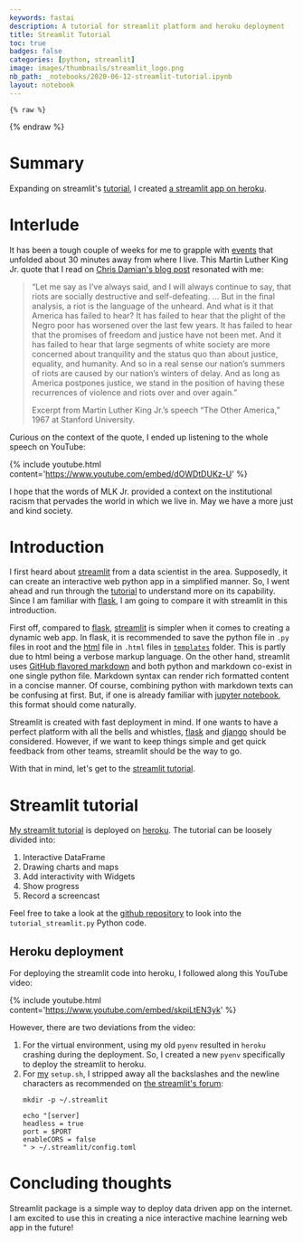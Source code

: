 ```yaml
---
keywords: fastai
description: A tutorial for streamlit platform and heroku deployment
title: Streamlit Tutorial      
toc: true  
badges: false  
categories: [python, streamlit]  
image: images/thumbnails/streamlit_logo.png
nb_path: _notebooks/2020-06-12-streamlit-tutorial.ipynb
layout: notebook
---
```


<!--
#################################################
### THIS FILE WAS AUTOGENERATED! DO NOT EDIT! ###
#################################################
# file to edit: _notebooks/2020-06-12-streamlit-tutorial.ipynb
-->

<div class="container" id="notebook-container">
        
    {% raw %}
    
<div class="cell border-box-sizing code_cell rendered">

</div>
    {% endraw %}

<div class="cell border-box-sizing text_cell rendered"><div class="inner_cell">
<div class="text_cell_render border-box-sizing rendered_html">
<h1 id="Summary">Summary<a class="anchor-link" href="#Summary"> </a></h1><p>Expanding on streamlit's <a href="https://docs.streamlit.io/en/latest/getting_started.html">tutorial</a>, I created <a href="https://streamlit-tutorial-extended.herokuapp.com/">a streamlit app on heroku</a>.</p>

</div>
</div>
</div>
<div class="cell border-box-sizing text_cell rendered"><div class="inner_cell">
<div class="text_cell_render border-box-sizing rendered_html">
<h1 id="Interlude">Interlude<a class="anchor-link" href="#Interlude"> </a></h1>
</div>
</div>
</div>
<div class="cell border-box-sizing text_cell rendered"><div class="inner_cell">
<div class="text_cell_render border-box-sizing rendered_html">
<p>It has been a tough couple of weeks for me to grapple with <a href="https://en.wikipedia.org/wiki/Killing_of_George_Floyd">events</a> that unfolded about 30 minutes away from where I live. This Martin Luther King Jr. quote that I read on <a href="https://chrisdamian.net/2020/05/29/reflections-on-a-second-night-of-fires/">Chris Damian's blog post</a> resonated with me:</p>
<blockquote><p>“Let me say as I’ve always said, and I will always continue to say, that riots are socially destructive and self-defeating. … But in the final analysis, a riot is the language of the unheard. And what is it that America has failed to hear? It has failed to hear that the plight of the Negro poor has worsened over the last few years. It has failed to hear that the promises of freedom and justice have not been met. And it has failed to hear that large segments of white society are more concerned about tranquility and the status quo than about justice, equality, and humanity. And so in a real sense our nation’s summers of riots are caused by our nation’s winters of delay. And as long as America postpones justice, we stand in the position of having these recurrences of violence and riots over and over again.”</p>
<p>Excerpt from Martin Luther King Jr.’s speech “The Other America,” 1967 at Stanford University.</p>
</blockquote>
<p>Curious on the context of the quote, I ended up listening to the whole speech on YouTube:</p>

</div>
</div>
</div>
<div class="cell border-box-sizing text_cell rendered"><div class="inner_cell">
<div class="text_cell_render border-box-sizing rendered_html">
<p>{% include youtube.html content='<a href="https://www.youtube.com/embed/dOWDtDUKz-U">https://www.youtube.com/embed/dOWDtDUKz-U</a>' %}</p>

</div>
</div>
</div>
<div class="cell border-box-sizing text_cell rendered"><div class="inner_cell">
<div class="text_cell_render border-box-sizing rendered_html">
<p>I hope that the words of MLK Jr. provided a context on the institutional racism that pervades the world in which we live in. May we have a more just and kind society.</p>

</div>
</div>
</div>
<div class="cell border-box-sizing text_cell rendered"><div class="inner_cell">
<div class="text_cell_render border-box-sizing rendered_html">
<h1 id="Introduction">Introduction<a class="anchor-link" href="#Introduction"> </a></h1>
</div>
</div>
</div>
<div class="cell border-box-sizing text_cell rendered"><div class="inner_cell">
<div class="text_cell_render border-box-sizing rendered_html">
<p>I first heard about <a href="https://www.streamlit.io/">streamlit</a> from a data scientist in the area. Supposedly, it can create an interactive web python app in a simplified manner. So, I went ahead and run through the <a href="https://docs.streamlit.io/en/latest/getting_started.html">tutorial</a> to understand more on its capability. Since I am familiar with <a href="https://flask.palletsprojects.com/en/1.1.x/">flask</a>, I am going to compare it with streamlit in this introduction.</p>
<p>First off, compared to <a href="https://flask.palletsprojects.com/en/1.1.x/">flask</a>, <a href="https://www.streamlit.io/">streamlit</a> is simpler when it comes to creating a dynamic web app. In flask, it is recommended to save the python file in <code>.py</code> files in root and the <a href="https://www.w3schools.com/html/html_intro.asp">html</a> file in <code>.html</code> files in <a href="/blog/images/copied_from_nb/templates"><code>templates</code></a> folder. This is partly due to html being a verbose markup language. On the other hand, streamlit uses <a href="https://github.github.com/gfm/">GitHub flavored markdown</a> and both python and markdown co-exist in one single python file. Markdown syntax can render rich formatted content in a concise manner. Of course, combining python with markdown texts can be confusing at first. But, if one is already familiar with <a href="https://jupyter.org/">jupyter notebook</a>, this format should come naturally.</p>

</div>
</div>
</div>
<div class="cell border-box-sizing text_cell rendered"><div class="inner_cell">
<div class="text_cell_render border-box-sizing rendered_html">
<p>Streamlit is created with fast deployment in mind. If one wants to have a perfect platform with all the bells and whistles, <a href="https://flask.palletsprojects.com/en/1.1.x/">flask</a> and <a href="https://www.djangoproject.com/">django</a> should be considered. However, if we want to keep things simple and get quick feedback from other teams, streamlit should be the way to go.</p>
<p>With that in mind, let's get to the <a href="https://docs.streamlit.io/en/latest/getting_started.html">streamlit tutorial</a>.</p>

</div>
</div>
</div>
<div class="cell border-box-sizing text_cell rendered"><div class="inner_cell">
<div class="text_cell_render border-box-sizing rendered_html">
<h1 id="Streamlit-tutorial">Streamlit tutorial<a class="anchor-link" href="#Streamlit-tutorial"> </a></h1><p><a href="https://streamlit-tutorial-extended.herokuapp.com/">My streamlit tutorial</a> is deployed on <a href="https://www.heroku.com/">heroku</a>.  The tutorial can be loosely divided into:</p>
<ol>
<li>Interactive DataFrame  </li>
<li>Drawing charts and maps   </li>
<li>Add interactivity with Widgets  </li>
<li>Show progress </li>
<li>Record a screencast  </li>
</ol>
<p>Feel free to take a look at the <a href="https://github.com/atunanggara/streamlit-tutorial-extended">github repository</a> to look into the <code>tutorial_streamlit.py</code> Python code.</p>
<h2 id="Heroku-deployment">Heroku deployment<a class="anchor-link" href="#Heroku-deployment"> </a></h2><p>For deploying the streamlit code into heroku, I followed along this YouTube video:</p>

</div>
</div>
</div>
<div class="cell border-box-sizing text_cell rendered"><div class="inner_cell">
<div class="text_cell_render border-box-sizing rendered_html">
<p>{% include youtube.html content='<a href="https://www.youtube.com/embed/skpiLtEN3yk">https://www.youtube.com/embed/skpiLtEN3yk</a>' %}</p>

</div>
</div>
</div>
<div class="cell border-box-sizing text_cell rendered"><div class="inner_cell">
<div class="text_cell_render border-box-sizing rendered_html">
<p>However, there are two deviations from the video:</p>
<ol>
<li>For the virtual environment, using my old <code>pyenv</code> resulted in <code>heroku</code> crashing during the deployment. So, I created a new <code>pyenv</code> specifically to deploy the streamlit to heroku.  </li>
<li>For <a href="https://github.com/atunanggara/streamlit-tutorial-extended/blob/master/setup.sh">my</a> <code>setup.sh</code>, I stripped away all the backslashes and the newline characters as recommended on <a href="https://discuss.streamlit.io/t/deploying-heroku-error/1310">the streamlit's forum</a>:  
<pre><code>mkdir -p ~/.streamlit</code></pre>

<pre><code>echo "[server]  
headless = true  
port = $PORT  
enableCORS = false  
" &gt; ~/.streamlit/config.toml</code></pre>
</li>
</ol>

</div>
</div>
</div>
<div class="cell border-box-sizing text_cell rendered"><div class="inner_cell">
<div class="text_cell_render border-box-sizing rendered_html">
<h1 id="Concluding-thoughts">Concluding thoughts<a class="anchor-link" href="#Concluding-thoughts"> </a></h1>
</div>
</div>
</div>
<div class="cell border-box-sizing text_cell rendered"><div class="inner_cell">
<div class="text_cell_render border-box-sizing rendered_html">
<p>Streamlit package is a simple way to deploy data driven app on the internet. I am excited to use this in creating a nice interactive machine learning web app in the future!</p>

</div>
</div>
</div>
</div>
 

